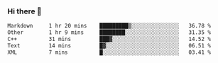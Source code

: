 ### Hi there 👋

<!--
**WShiBin/WShiBin** is a ✨ _special_ ✨ repository because its `README.md` (this file) appears on your GitHub profile.

Here are some ideas to get you started:

- 🔭 I’m currently working on ...
- 🌱 I’m currently learning ...
- 👯 I’m looking to collaborate on ...
- 🤔 I’m looking for help with ...
- 💬 Ask me about ...
- 📫 How to reach me: ...
- 😄 Pronouns: ...
- ⚡ Fun fact: ...
-->

<!--START_SECTION:waka-->

```txt
Markdown     1 hr 20 mins    █████████▒░░░░░░░░░░░░░░░   36.78 %
Other        1 hr 9 mins     ████████░░░░░░░░░░░░░░░░░   31.35 %
C++          31 mins         ███▓░░░░░░░░░░░░░░░░░░░░░   14.52 %
Text         14 mins         █▓░░░░░░░░░░░░░░░░░░░░░░░   06.51 %
XML          7 mins          █░░░░░░░░░░░░░░░░░░░░░░░░   03.41 %
```

<!--END_SECTION:waka-->
